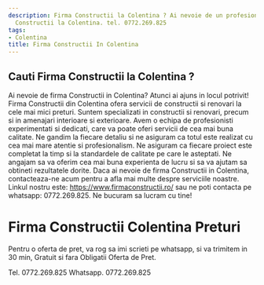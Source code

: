 ```yaml
---
description: Firma Constructii la Colentina ? Ai nevoie de un profesionist in Firma
  Constructii la Colentina. tel. 0772.269.825
tags:
- Colentina
title: Firma Constructii In Colentina
---
```



## Cauti Firma Constructii la Colentina ?

Ai nevoie de firma Constructii in Colentina? Atunci ai ajuns in locul potrivit! 
Firma Constructii din Colentina ofera servicii de constructii si renovari la cele mai mici preturi. 
Suntem specializati in constructii si renovari, precum si in amenajari interioare si exterioare. 
Avem o echipa de profesionisti experimentati si dedicati, care va poate oferi servicii de cea mai buna calitate. 
Ne gandim la fiecare detaliu si ne asiguram ca totul este realizat cu cea mai mare atentie si profesionalism. 
Ne asiguram ca fiecare proiect este completat la timp si la standardele de calitate pe care le asteptati. 
Ne angajam sa va oferim cea mai buna experienta de lucru si sa va ajutam sa obtineti rezultatele dorite. 
Daca ai nevoie de firma Constructii in Colentina, contacteaza-ne acum pentru a afla mai multe despre serviciile noastre. 
Linkul nostru este: https://www.firmaconstructii.ro/  sau ne poti contacta pe whatsapp: 0772.269.825. 
Ne bucuram sa lucram cu tine!

# Firma Constructii Colentina Preturi
Pentru o oferta de pret, va rog sa imi scrieti pe whatsapp, si va trimitem in 30 min, Gratuit si fara Obligatii Oferta de Pret.

Tel. 0772.269.825
Whatsapp. 0772.269.825